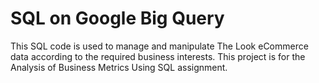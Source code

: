 # SQL on Google Big Query

This SQL code is used to manage and manipulate The Look eCommerce data according to the required business interests. This project is for the Analysis of Business Metrics Using SQL assignment.
